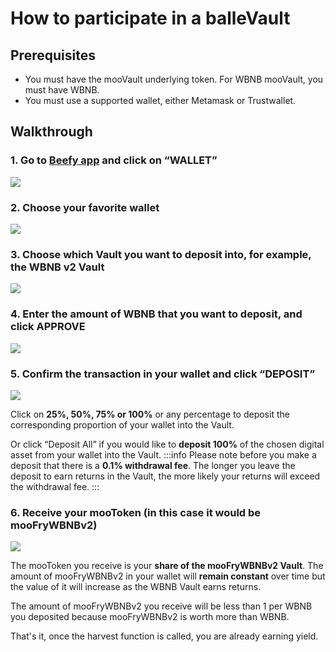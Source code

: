 # How to participate in a balleVault

## Prerequisites <a id="prerequisites"></a>

* You must have the mooVault underlying token. For WBNB mooVault, you must have WBNB.
* You must use a supported wallet, either Metamask or Trustwallet.

## Walkthrough <a id="walkthrough"></a>

### 1. Go to [Beefy app](https://app.beefy.finance/) and click on “WALLET” <a id="1-go-to-beefy-app-and-click-on-wallet"></a>

![](https://gblobscdn.gitbook.com/assets%2F-MJZ0tXJc-hdgL-YTlPk%2F-MKLud-6OihbsCx1VKFj%2F-MKLzBNGN_fvPQo15X1Y%2FWallet.png?alt=media&token=ca2943fa-f426-437d-8d0f-989d2049d9ad)

### 2. Choose your favorite wallet <a id="2-choose-your-favorite-wallet"></a>

![](https://gblobscdn.gitbook.com/assets%2F-MJZ0tXJc-hdgL-YTlPk%2F-MKLud-6OihbsCx1VKFj%2F-MKLzl10szb-cDvvsN3V%2FWallet%20opt.PNG?alt=media&token=cab60537-07a9-4d42-988d-80cea04e1503)

### 3. Choose which Vault you want to deposit into, for example, the WBNB v2 Vault <a id="3-choose-which-vault-you-want-to-deposit-into-for-example-the-wbnb-v2-vault"></a>

![](https://gblobscdn.gitbook.com/assets%2F-MJZ0tXJc-hdgL-YTlPk%2F-MKLud-6OihbsCx1VKFj%2F-MKM0K6OkZ2QQWiZZNPe%2FWallet%20%281%29.png?alt=media&token=cc1636b2-9d67-4422-9809-eec424a8a97d)

### 4. Enter the amount of WBNB that you want to deposit, and click APPROVE <a id="4-enter-the-amount-of-wbnb-that-you-want-to-deposit-and-click-approve"></a>

![](https://gblobscdn.gitbook.com/assets%2F-MJZ0tXJc-hdgL-YTlPk%2F-MKLud-6OihbsCx1VKFj%2F-MKM3A6D1AACMv1Gr329%2FWallet%20%282%29.png?alt=media&token=eef52910-5e6f-4594-98f4-7fb3a56d5246)

### 5. Confirm the transaction in your wallet and click “DEPOSIT” <a id="5-confirm-the-transaction-in-your-wallet-and-click-deposit"></a>

![](https://gblobscdn.gitbook.com/assets%2F-MJZ0tXJc-hdgL-YTlPk%2F-MKLud-6OihbsCx1VKFj%2F-MKM44CJ_OuU3y6FnCdY%2FWallet%20%283%29.png?alt=media&token=6e68367e-bc4c-466d-8b65-f6373422b957)

Click on **25%, 50%, 75% or 100%** or any percentage to deposit the corresponding proportion of your wallet into the Vault.

Or click “Deposit All” if you would like to **deposit 100%** of the chosen digital asset from your wallet into the Vault. :::info Please note before you make a deposit that there is a **0.1% withdrawal fee**. The longer you leave the deposit to earn returns in the Vault, the more likely your returns will exceed the withdrawal fee. :::

### 6. Receive your mooToken \(in this case it would be mooFryWBNBv2\) <a id="6-receive-your-mootoken-in-this-case-it-would-be-moofrywbnbv-2"></a>

![](https://gblobscdn.gitbook.com/assets%2F-MJZ0tXJc-hdgL-YTlPk%2F-MKLud-6OihbsCx1VKFj%2F-MKM5S6j_GMy2qjYF1Ts%2FWallet%20%284%29.png?alt=media&token=16a52048-d022-4389-aa96-289a4c64a361)

The mooToken you receive is your **share of the mooFryWBNBv2 Vault**. The amount of mooFryWBNBv2 in your wallet will **remain constant** over time but the value of it will increase as the WBNB Vault earns returns.

The amount of mooFryWBNBv2 you receive will be less than 1 per WBNB you deposited because mooFryWBNBv2 is worth more than WBNB.

That's it, once the harvest function is called, you are already earning yield.

